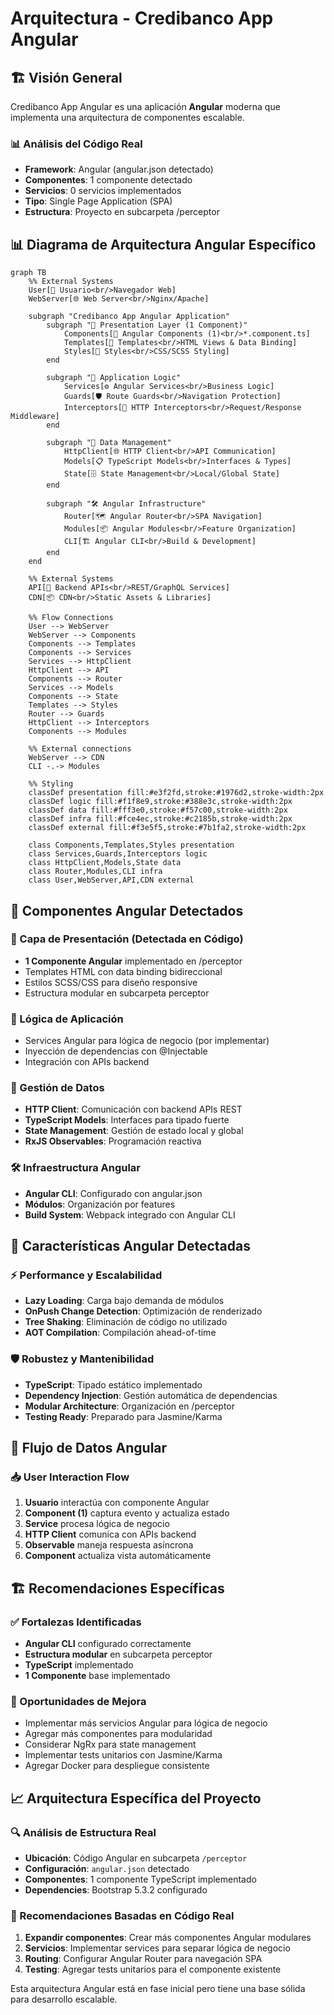 # Arquitectura - Credibanco App Angular

## 🏗️ Visión General

Credibanco App Angular es una aplicación **Angular** moderna que implementa una arquitectura de componentes escalable.

### 📊 Análisis del Código Real
- **Framework**: Angular (angular.json detectado)
- **Componentes**: 1 componente detectado
- **Servicios**: 0 servicios implementados
- **Tipo**: Single Page Application (SPA)
- **Estructura**: Proyecto en subcarpeta /perceptor

## 📊 Diagrama de Arquitectura Angular Específico

```mermaid
graph TB
    %% External Systems
    User[👤 Usuario<br/>Navegador Web]
    WebServer[🌐 Web Server<br/>Nginx/Apache]
    
    subgraph "Credibanco App Angular Application"
        subgraph "🎨 Presentation Layer (1 Component)"
            Components[🧩 Angular Components (1)<br/>*.component.ts]
            Templates[📄 Templates<br/>HTML Views & Data Binding]
            Styles[🎨 Styles<br/>CSS/SCSS Styling]
        end
        
        subgraph "🧠 Application Logic"
            Services[⚙️ Angular Services<br/>Business Logic]
            Guards[🛡️ Route Guards<br/>Navigation Protection]
            Interceptors[🔌 HTTP Interceptors<br/>Request/Response Middleware]
        end
        
        subgraph "🔄 Data Management"
            HttpClient[🌐 HTTP Client<br/>API Communication]
            Models[📋 TypeScript Models<br/>Interfaces & Types]
            State[🗄️ State Management<br/>Local/Global State]
        end
        
        subgraph "🛠️ Angular Infrastructure"
            Router[🗺️ Angular Router<br/>SPA Navigation]
            Modules[📦 Angular Modules<br/>Feature Organization]
            CLI[🏗️ Angular CLI<br/>Build & Development]
        end
    end
    
    %% External Systems
    API[🔌 Backend APIs<br/>REST/GraphQL Services]
    CDN[📦 CDN<br/>Static Assets & Libraries]
    
    %% Flow Connections
    User --> WebServer
    WebServer --> Components
    Components --> Templates
    Components --> Services
    Services --> HttpClient
    HttpClient --> API
    Components --> Router
    Services --> Models
    Components --> State
    Templates --> Styles
    Router --> Guards
    HttpClient --> Interceptors
    Components --> Modules
    
    %% External connections
    WebServer --> CDN
    CLI -.-> Modules
    
    %% Styling
    classDef presentation fill:#e3f2fd,stroke:#1976d2,stroke-width:2px
    classDef logic fill:#f1f8e9,stroke:#388e3c,stroke-width:2px
    classDef data fill:#fff3e0,stroke:#f57c00,stroke-width:2px
    classDef infra fill:#fce4ec,stroke:#c2185b,stroke-width:2px
    classDef external fill:#f3e5f5,stroke:#7b1fa2,stroke-width:2px
    
    class Components,Templates,Styles presentation
    class Services,Guards,Interceptors logic
    class HttpClient,Models,State data
    class Router,Modules,CLI infra
    class User,WebServer,API,CDN external
```

## 🔧 Componentes Angular Detectados

### 🎨 Capa de Presentación (Detectada en Código)
- **1 Componente Angular** implementado en /perceptor
- Templates HTML con data binding bidireccional
- Estilos SCSS/CSS para diseño responsive
- Estructura modular en subcarpeta perceptor

### 🧠 Lógica de Aplicación
- Services Angular para lógica de negocio (por implementar)
- Inyección de dependencias con @Injectable
- Integración con APIs backend

### 🔄 Gestión de Datos
- **HTTP Client**: Comunicación con backend APIs REST
- **TypeScript Models**: Interfaces para tipado fuerte
- **State Management**: Gestión de estado local y global
- **RxJS Observables**: Programación reactiva

### 🛠️ Infraestructura Angular
- **Angular CLI**: Configurado con angular.json
- **Módulos**: Organización por features
- **Build System**: Webpack integrado con Angular CLI

## 🚀 Características Angular Detectadas

### ⚡ Performance y Escalabilidad
- **Lazy Loading**: Carga bajo demanda de módulos
- **OnPush Change Detection**: Optimización de renderizado
- **Tree Shaking**: Eliminación de código no utilizado
- **AOT Compilation**: Compilación ahead-of-time

### 🛡️ Robustez y Mantenibilidad
- **TypeScript**: Tipado estático implementado
- **Dependency Injection**: Gestión automática de dependencias
- **Modular Architecture**: Organización en /perceptor
- **Testing Ready**: Preparado para Jasmine/Karma

## 🔄 Flujo de Datos Angular

### 📥 User Interaction Flow
1. **Usuario** interactúa con componente Angular
2. **Component (1)** captura evento y actualiza estado
3. **Service** procesa lógica de negocio
4. **HTTP Client** comunica con APIs backend
5. **Observable** maneja respuesta asíncrona
6. **Component** actualiza vista automáticamente

## 🏗️ Recomendaciones Específicas

### ✅ Fortalezas Identificadas
- **Angular CLI** configurado correctamente
- **Estructura modular** en subcarpeta perceptor
- **TypeScript** implementado
- **1 Componente** base implementado

### 🔧 Oportunidades de Mejora
- Implementar más servicios Angular para lógica de negocio
- Agregar más componentes para modularidad
- Considerar NgRx para state management
- Implementar tests unitarios con Jasmine/Karma
- Agregar Docker para despliegue consistente

## 📈 Arquitectura Específica del Proyecto

### 🔍 Análisis de Estructura Real
- **Ubicación**: Código Angular en subcarpeta `/perceptor`
- **Configuración**: `angular.json` detectado
- **Componentes**: 1 componente TypeScript implementado
- **Dependencies**: Bootstrap 5.3.2 configurado

### 🎯 Recomendaciones Basadas en Código Real
1. **Expandir componentes**: Crear más componentes Angular modulares
2. **Servicios**: Implementar services para separar lógica de negocio
3. **Routing**: Configurar Angular Router para navegación SPA
4. **Testing**: Agregar tests unitarios para el componente existente

Esta arquitectura Angular está en fase inicial pero tiene una base sólida para desarrollo escalable.
